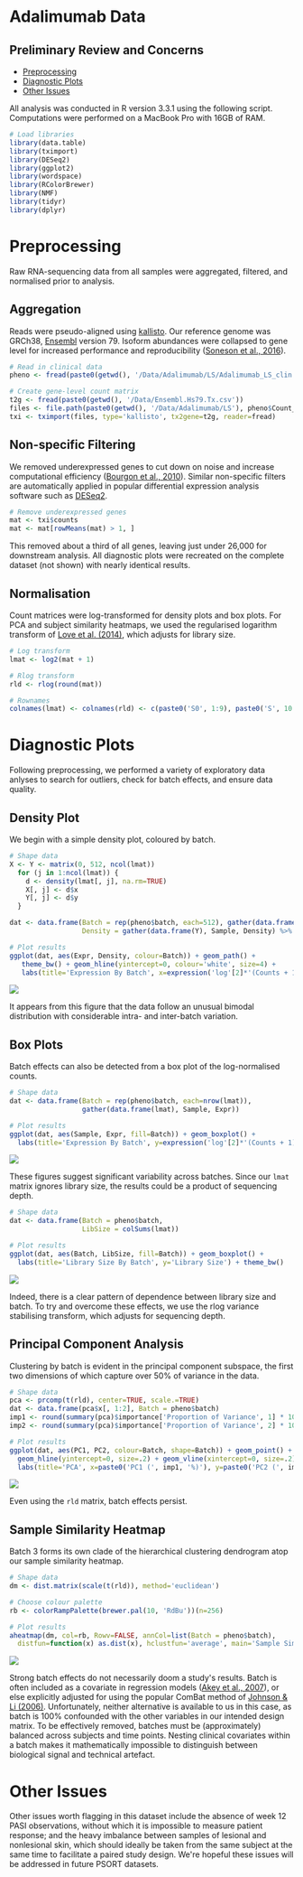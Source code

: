 Adalimumab Data 
================
Preliminary Review and Concerns
-------------------------------

-   [Preprocessing](#preprocessing)
-   [Diagnostic Plots](#diagnostic-plots)
-   [Other Issues](#other-issues)

All analysis was conducted in R version 3.3.1 using the following script. Computations were performed on a MacBook Pro with 16GB of RAM.

``` r
# Load libraries
library(data.table)
library(tximport)
library(DESeq2)
library(ggplot2)
library(wordspace)
library(RColorBrewer)
library(NMF)
library(tidyr)
library(dplyr)
```

Preprocessing
=============

Raw RNA-sequencing data from all samples were aggregated, filtered, and normalised prior to analysis.

Aggregation
-----------

Reads were pseudo-aligned using [kallisto](http://www.nature.com/nbt/journal/v34/n5/full/nbt.3519.html). Our reference genome was GRCh38, [Ensembl](http://www.ensembl.org/index.html) version 79. Isoform abundances were collapsed to gene level for increased performance and reproducibility ([Soneson et al., 2016](http://f1000research.com/articles/4-1521/v2)).

``` r
# Read in clinical data
pheno <- fread(paste0(getwd(), '/Data/Adalimumab/LS/Adalimumab_LS_clin.csv'))

# Create gene-level count matrix
t2g <- fread(paste0(getwd(), '/Data/Ensembl.Hs79.Tx.csv'))
files <- file.path(paste0(getwd(), '/Data/Adalimumab/LS'), pheno$Count_file, 'MB.abundance.tsv')
txi <- tximport(files, type='kallisto', tx2gene=t2g, reader=fread)
```

Non-specific Filtering
----------------------

We removed underexpressed genes to cut down on noise and increase computational efficiency ([Bourgon et al., 2010](http://www.pnas.org/content/107/21/9546.long)). Similar non-specific filters are automatically applied in popular differential expression analysis software such as [DESeq2](https://www.bioconductor.org/packages/devel/bioc/vignettes/DESeq2/inst/doc/DESeq2.pdf).

``` r
# Remove underexpressed genes
mat <- txi$counts
mat <- mat[rowMeans(mat) > 1, ]
```

This removed about a third of all genes, leaving just under 26,000 for downstream analysis. All diagnostic plots were recreated on the complete dataset (not shown) with nearly identical results.

Normalisation
-------------

Count matrices were log-transformed for density plots and box plots. For PCA and subject similarity heatmaps, we used the regularised logarithm transform of [Love et al. (2014)](http://www.ncbi.nlm.nih.gov/pubmed/25516281), which adjusts for library size.

``` r
# Log transform
lmat <- log2(mat + 1)

# Rlog transform
rld <- rlog(round(mat))

# Rownames
colnames(lmat) <- colnames(rld) <- c(paste0('S0', 1:9), paste0('S', 10:24))
```

Diagnostic Plots
================

Following preprocessing, we performed a variety of exploratory data anlyses to search for outliers, check for batch effects, and ensure data quality.

Density Plot
------------

We begin with a simple density plot, coloured by batch.

``` r
# Shape data
X <- Y <- matrix(0, 512, ncol(lmat))
  for (j in 1:ncol(lmat)) {
    d <- density(lmat[, j], na.rm=TRUE)
    X[, j] <- d$x
    Y[, j] <- d$y
  }

dat <- data.frame(Batch = rep(pheno$batch, each=512), gather(data.frame(X), Sample, Expr),
                  Density = gather(data.frame(Y), Sample, Density) %>% select(Density))

# Plot results
ggplot(dat, aes(Expr, Density, colour=Batch)) + geom_path() + 
   theme_bw() + geom_hline(yintercept=0, colour='white', size=4) + 
   labs(title='Expression By Batch', x=expression('log'[2]*'(Counts + 1)'))
```

<p align='center'>
<img src="Adalimumab_EDA_files/figure-markdown_github/dens, fig.-1.png" style="display: block; margin: auto;" />
</p>

It appears from this figure that the data follow an unusual bimodal distribution with considerable intra- and inter-batch variation.

Box Plots
---------

Batch effects can also be detected from a box plot of the log-normalised counts.

``` r
# Shape data
dat <- data.frame(Batch = rep(pheno$batch, each=nrow(lmat)),
                  gather(data.frame(lmat), Sample, Expr))

# Plot results
ggplot(dat, aes(Sample, Expr, fill=Batch)) + geom_boxplot() + 
  labs(title='Expression By Batch', y=expression('log'[2]*'(Counts + 1)')) + theme_bw()
```

<p align='center'>
<img src="Adalimumab_EDA_files/figure-markdown_github/box-1.png" style="display: block; margin: auto;" />
</p>

These figures suggest significant variability across batches. Since our `lmat` matrix ignores library size, the results could be a product of sequencing depth.

``` r
# Shape data
dat <- data.frame(Batch = pheno$batch,
                  LibSize = colSums(lmat))

# Plot results
ggplot(dat, aes(Batch, LibSize, fill=Batch)) + geom_boxplot() + 
  labs(title='Library Size By Batch', y='Library Size') + theme_bw()
```

<p align='center'>
<img src="Adalimumab_EDA_files/figure-markdown_github/box2-1.png" style="display: block; margin: auto;" />
</p>

Indeed, there is a clear pattern of dependence between library size and batch. To try and overcome these effects, we use the rlog variance stabilising transform, which adjusts for sequencing depth.

Principal Component Analysis
----------------------------

Clustering by batch is evident in the principal component subspace, the first two dimensions of which capture over 50% of variance in the data.

``` r
# Shape data
pca <- prcomp(t(rld), center=TRUE, scale.=TRUE)
dat <- data.frame(pca$x[, 1:2], Batch = pheno$batch)
imp1 <- round(summary(pca)$importance['Proportion of Variance', 1] * 100, 2)
imp2 <- round(summary(pca)$importance['Proportion of Variance', 2] * 100, 2)

# Plot results
ggplot(dat, aes(PC1, PC2, colour=Batch, shape=Batch)) + geom_point() + 
  geom_hline(yintercept=0, size=.2) + geom_vline(xintercept=0, size=.2) + 
  labs(title='PCA', x=paste0('PC1 (', imp1, '%)'), y=paste0('PC2 (', imp2, '%)')) + theme_bw()
```

<p align='center'>
<img src="Adalimumab_EDA_files/figure-markdown_github/pca-1.png" style="display: block; margin: auto;" />
</p>

Even using the `rld` matrix, batch effects persist.

Sample Similarity Heatmap
-------------------------

Batch 3 forms its own clade of the hierarchical clustering dendrogram atop our sample similarity heatmap.

``` r
# Shape data
dm <- dist.matrix(scale(t(rld)), method='euclidean')

# Choose colour palette
rb <- colorRampPalette(brewer.pal(10, 'RdBu'))(n=256)

# Plot results
aheatmap(dm, col=rb, Rowv=FALSE, annCol=list(Batch = pheno$batch), 
  distfun=function(x) as.dist(x), hclustfun='average', main='Sample Similarity Heatmap')
```

<p align='center'>
<img src="Adalimumab_EDA_files/figure-markdown_github/samplesim-1.png" style="display: block; margin: auto;" />
</p>

Strong batch effects do not necessarily doom a study's results. Batch is often included as a covariate in regression models ([Akey et al., 2007](http://www.nature.com/ng/journal/v39/n7/full/ng0707-807.html)), or else explicitly adjusted for using the popular ComBat method of [Johnson & Li (2006)](http://biostatistics.oxfordjournals.org/content/8/1/118.abstract). Unfortunately, neither alternative is available to us in this case, as batch is 100% confounded with the other variables in our intended design matrix. To be effectively removed, batches must be (approximately) balanced across subjects and time points. Nesting clinical covariates within a batch makes it mathematically impossible to distinguish between biological signal and technical artefact.

Other Issues
============

Other issues worth flagging in this dataset include the absence of week 12 PASI observations, without which it is impossible to measure patient response; and the heavy imbalance between samples of lesional and nonlesional skin, which should ideally be taken from the same subject at the same time to facilitate a paired study design. We're hopeful these issues will be addressed in future PSORT datasets.
